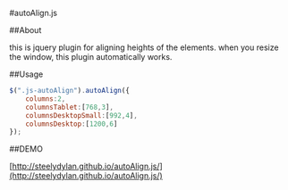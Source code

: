 #autoAlign.js


##About

this is jquery plugin for aligning heights of the elements.
when you resize the window, this plugin automatically works.


##Usage

```js
$(".js-autoAlign").autoAlign({
	columns:2,
	columnsTablet:[768,3],
	columnsDesktopSmall:[992,4],
	columnsDesktop:[1200,6]
});
```

##DEMO

[http://steelydylan.github.io/autoAlign.js/](http://steelydylan.github.io/autoAlign.js/)